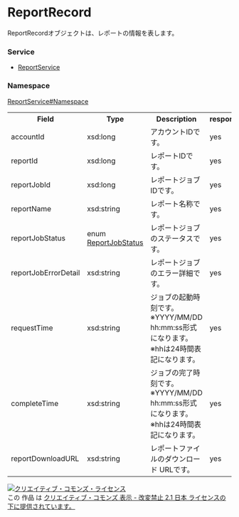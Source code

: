 # ReportRecord
ReportRecordオブジェクトは、レポートの情報を表します。
### Service
+ [ReportService](../../services/ReportService.md)

### Namespace
[ReportService#Namespace](../../services/ReportService.md#namespace)

<table>
 <tr>
  <th>Field</th>
  <th>Type</th>
  <th>Description</th>
  <th>response</th>
  <th>add</th>
  <th>set</th>
  <th>remove</th>
 </tr>
 <tr>
  <td>accountId</td>
  <td>xsd:long</td>
  <td>アカウントIDです。</td>
  <td>yes</td>
  <td>-</td>
  <td>-</td>
  <td>-</td>
 </tr>
  <tr>
  <td>reportId</td>
  <td>xsd:long</td>
  <td>レポートIDです。</td>
  <td>yes</td>
  <td>Requirement</td>
  <td>-</td>
  <td>-</td>
 </tr>
 <tr>
  <td>reportJobId</td>
  <td>xsd:long</td>
  <td>レポートジョブIDです。</td>
  <td>yes</td>
  <td>-</td>
  <td>-</td>
  <td>Requirement</td>
 </tr>
 <tr>
  <td>reportName</td>
  <td>xsd:string</td>
  <td>レポート名称です。</td>
  <td>yes</td>
  <td>-</td>
  <td>-</td>
  <td>-</td>
 </tr>
 <tr>
  <td>reportJobStatus</td>
  <td>enum <a href="ReportJobStatus.md">ReportJobStatus</a></td>
  <td>レポートジョブのステータスです。</td>
  <td>yes</td>
  <td>-</td>
  <td>-</td>
  <td>-</td>
 </tr>
 <tr>
  <td>reportJobErrorDetail</td>
  <td>xsd:string</td>
  <td>レポートジョブのエラー詳細です。</td>
  <td>yes</td>
  <td>-</td>
  <td>-</td>
  <td>-</td>
 </tr>
 <tr>
  <td>requestTime</td>
  <td>xsd:string</td>
  <td>ジョブの起動時刻です。<br>※YYYY/MM/DD hh:mm:ss形式になります。<br>※hhは24時間表記になります。</td>
  <td>yes</td>
  <td>-</td>
  <td>-</td>
  <td>-</td>
 </tr>
  <tr>
  <td>completeTime</td>
  <td>xsd:string</td>
  <td>ジョブの完了時刻です。<br>※YYYY/MM/DD hh:mm:ss形式になります。<br>※hhは24時間表記になります。</td>
  <td>yes</td>
  <td>-</td>
  <td>-</td>
  <td>-</td>
 </tr>
 <tr>
  <td>reportDownloadURL</td>
  <td>xsd:string</td>
  <td>レポートファイルのダウンロード URLです。</td>
  <td>yes</td>
  <td>-</td>
  <td>-</td>
  <td>-</td>
 </tr>
</table>

<a rel="license" href="http://creativecommons.org/licenses/by-nd/2.1/jp/"><img alt="クリエイティブ・コモンズ・ライセンス" style="border-width:0" src="https://i.creativecommons.org/l/by-nd/2.1/jp/88x31.png" /></a><br />この 作品 は <a rel="license" href="http://creativecommons.org/licenses/by-nd/2.1/jp/">クリエイティブ・コモンズ 表示 - 改変禁止 2.1 日本 ライセンスの下に提供されています。</a>
